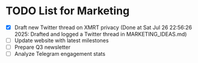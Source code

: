 # TODO List for Marketing

- [x] Draft new Twitter thread on XMRT privacy  (Done at Sat Jul 26 22:56:26 2025: Drafted and logged a Twitter thread in MARKETING_IDEAS.md)
- [ ] Update website with latest milestones
- [ ] Prepare Q3 newsletter
- [ ] Analyze Telegram engagement stats